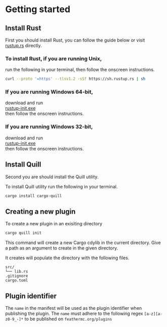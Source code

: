 # Getting started

## Install Rust

First you should install Rust, you can follow the guide below or visit [rustup.rs](https://rustup.rs/) directly.

### To install Rust, if you are running Unix,
run the following in your terminal, then follow the onscreen instructions.
```sh
curl --proto '=https' --tlsv1.2 -sSf https://sh.rustup.rs | sh
```

### If you are running Windows 64-bit,
download and run \
[rustup-init.exe](https://win.rustup.rs/x86_64) \
then follow the onscreen instructions.

### If you are running Windows 32-bit,
download and run \
[rustup-init.exe](https://win.rustup.rs/i686) \
then follow the onscreen instructions. 

## Install Quill
Second you are should install the Quill utility.

To install Quill utility run the following in your terminal.
```sh
cargo install cargo-quill
```

## Creating a new plugin
To create a new plugin in an exisiting directory
```sh
cargo quill init
```

This command will create a new Cargo cdylib in the current directory.
Give a path as an argument to create in the given directory.

It creates will populate the directory with the following files.
```
src/
└── lib.rs
.gitignore
cargo.toml
```

## Plugin identifier
The `name` in the manifest will be used as the plugin identifier when publishing the plugin. The `name` must adhere to the following regex `[a-z][a-z0-9_-]*` to be published on `feathermc.org/plugins`